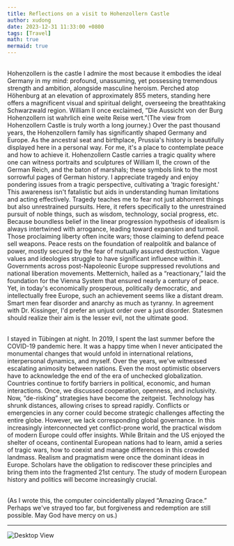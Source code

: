 ```yaml
---
title: Reflections on a visit to Hohenzollern Castle
author: xudong
date: 2023-12-31 11:33:00 +0800
tags: [Travel]
math: true
mermaid: true
---
```


<br> Hohenzollern is the castle I admire the most because it embodies the ideal Germany in my mind: profound, unassuming, yet possessing tremendous strength and ambition, alongside masculine heroism. Perched atop Höhenburg at an elevation of approximately 855 meters, standing here offers a magnificent visual and spiritual delight, overseeing the breathtaking Schwarzwald region. William II once exclaimed, ”Die Aussicht von der Burg Hohenzollern ist wahrlich eine weite Reise wert.”(The view from Hohenzollern Castle is truly worth a long journey.) Over the past thousand years, the Hohenzollern family has significantly shaped Germany and Europe. As the ancestral seat and birthplace, Prussia's history is beautifully displayed here in a personal way. For me, it's a place to contemplate peace and how to achieve it. Hohenzollern Castle carries a tragic quality where one can witness portraits and sculptures of William II, the crown of the German Reich, and the baton of marshals; these symbols link to the most sorrowful pages of German history. I appreciate tragedy and enjoy pondering issues from a tragic perspective, cultivating a 'tragic foresight.' This awareness isn't fatalistic but aids in understanding human limitations and acting effectively. Tragedy teaches me to fear not just abhorrent things but also unrestrained pursuits. Here, it refers specifically to the unrestrained pursuit of noble things, such as wisdom, technology, social progress, etc. Because boundless belief in the linear progression hypothesis of idealism is always intertwined with arrogance, leading toward expansion and turmoil. Those proclaiming liberty often incite wars; those claiming to defend peace sell weapons. Peace rests on the foundation of realpolitik and balance of power, mostly secured by the fear of mutually assured destruction. Vague values and ideologies struggle to have significant influence within it. Governments across post-Napoleonic Europe suppressed revolutions and national liberation movements. Metternich, hailed as a “reactionary,” laid the foundation for the Vienna System that ensured nearly a century of peace. Yet, in today's economically prosperous, politically democratic, and intellectually free Europe, such an achievement seems like a distant dream. Smart men fear disorder and anarchy as much as tyranny. In agreement with Dr. Kissinger, I'd prefer an unjust order over a just disorder. Statesmen should realize their aim is the lesser evil, not the ultimate good.

<br>I stayed in Tübingen at night. In 2019, I spent the last summer before the COVID-19 pandemic here. It was a happy time when I never anticipated the monumental changes that would unfold in international relations, interpersonal dynamics, and myself. Over the years, we've witnessed escalating animosity between nations. Even the most optimistic observers have to acknowledge the end of the era of unchecked globalization. Countries continue to fortify barriers in political, economic, and human interactions. Once, we discussed cooperation, openness, and inclusivity. Now, “de-risking” strategies have become the zeitgeist. Technology has shrunk distances, allowing crises to spread rapidly. Conflicts or emergencies in any corner could become strategic challenges affecting the entire globe. However, we lack corresponding global governance. In this increasingly interconnected yet conflict-prone world, the practical wisdom of modern Europe could offer insights. While Britain and the US enjoyed the shelter of oceans, continental European nations had to learn, amid a series of tragic wars, how to coexist and manage differences in this crowded landmass. Realism and pragmatism were once the dominant ideas in Europe. Scholars have the obligation to rediscover these principles and bring them into the fragmented 21st century. The study of modern European history and politics will become increasingly crucial.

<br> (As I wrote this, the computer coincidentally played “Amazing Grace.” Perhaps we've strayed too far, but forgiveness and redemption are still possible. May God have mercy on us.)
<hr>

![Desktop View](https://xudong-zhu01.github.io/blogs/hohenzollern_img/1.png)